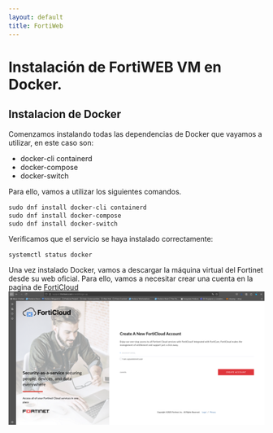 ```yaml
---
layout: default
title: FortiWeb
---
```


# Instalación de FortiWEB VM en Docker.

## Instalacion de Docker
Comenzamos instalando todas las dependencias de Docker que vayamos a utilizar, en este caso son: 

* docker-cli containerd
* docker-compose
* docker-switch

Para ello, vamos a utilizar los siguientes comandos.

```
sudo dnf install docker-cli containerd
sudo dnf install docker-compose
sudo dnf install docker-switch
```

Verificamos que el servicio se haya instalado correctamente:
```
systemctl status docker
```
Una vez instalado Docker, vamos a descargar la máquina virtual del Fortinet desde su web oficial.
Para ello, vamos a necesitar crear una cuenta en la pagina de [FortiCloud](https://www.forticloud.com/#/)
![imagen 1.0](img/forticloud.png)
